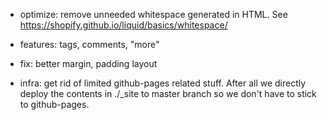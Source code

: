 - optimize: remove unneeded whitespace generated in HTML. See
  https://shopify.github.io/liquid/basics/whitespace/

- features: tags, comments, "more"

- fix: better margin, padding layout

+ infra: get rid of limited github-pages related stuff. After all we
  directly deploy the contents in ./_site to master branch so we don't
  have to stick to github-pages.

